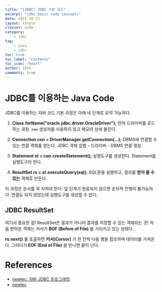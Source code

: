 ```yaml
---
title: "[JDBC] JDBC 기본 코드"
excerpt: "jdbc basic code concepts"
date: 2021-10-21
layout: single
classes: wide
category:
    - jdbc
tag:
    - java
    - jdbc
toc: true
toc_label: "Contents"
toc_icon: "heart"
author: 1FeS
comments: true
---
```


# JDBC를 이용하는 Java Code

JDBC를 이용하는 자바 코드 기본 과정은 아래 네 단계로 요약 가능하다.

1. **Class.forName("oracle.jdbc.driver.OracleDriver");**
먼저 드라이버를 로드하는 과정. `new` 생성자를 사용하지 않고 메모리 상에 올린다.

2. **Connection con = DriverManager.getConnection(...);**
DBMS에 연결할 수 있는 연결 객체를 얻는다. JDBC 객체 집합 - 드라이버 - DBMS 연결 생성.

3. **Statement st = con.createStatement();**
실행도구를 생성한다. Statement를 실행도구라 한다.

4. **ResultSet rs = st.executeQuery(sql);**
SQL문을 실행하고, 결과를 **받아 올 수 있는** 객체로 만든다.

이 과정은 순서를 꼭 지켜야 한다. 앞 단계가 완료되지 않으면 순차적 진행이 불가능하다. 연결도 되지 않았는데 실행도구를 생성할 수 없다.

## JDBC ResultSet

여기서 중요한 점! ResultSet은 결과가 아니라 결과를 저장할 수 있는 객체라는 것! 처음 받아온 객체는 커서가 **BOF (Before of File)** 를 가리키고 있는 상태다.

**rs.next()** 를 호출하면 **커서(Cursor)** 가 한 칸씩 다음 행을 참조하며 데이터를 가져온다. 그러다가 **EOF (End of File)** 을 만나면 끝이 난다.

# References
- [newlec: 자바 JDBC 프로그래밍](https://www.youtube.com/watch?v=c0s7g7iVtwc&list=PLq8wAnVUcTFWxwoc41CqmwnO-ZyRDL0og)
- [newlec](https://www.newlecture.com/index)